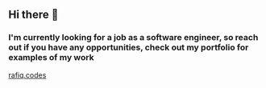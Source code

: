 ## Hi there 👋

### I'm currently looking for a job as a software engineer, so reach out if you have any opportunities, check out my portfolio for examples of my work

[rafiq.codes](https://www.rafiq.codes/)
<!--
**Hashim332/Hashim332** is a ✨ _special_ ✨ repository because its `README.md` (this file) appears on your GitHub profile.

Here are some ideas to get you started:

- 🔭 I’m currently working on ...
- 🌱 I’m currently learning ...
- 👯 I’m looking to collaborate on ...
- 🤔 I’m looking for help with ...
- 💬 Ask me about ...
- 📫 How to reach me: ...
- 😄 Pronouns: ...
- ⚡ Fun fact: ...
-->
